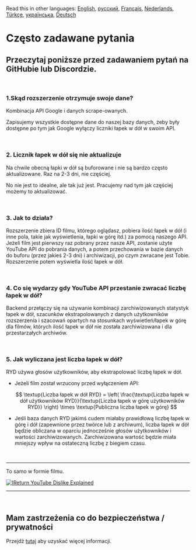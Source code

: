 Read this in other languages: [English](FAQ.md), [русский](FAQru.md), [Français](FAQfr.md), [Nederlands](FAQnl.md), [Türkçe](FAQtr.md), [українська](FAQuk.md), [Deutsch](FAQde.md)

# Często zadawane pytania

## Przeczytaj poniższe przed zadawaniem pytań na GitHubie lub Discordzie.

<br>

### **1.Skąd rozszerzenie otrzymuje swoje dane?**

Kombinacja API Google i danych scrape-owanych.

Zapisujemy wszystkie dostępne dane do naszej bazy danych, żeby były dostępne po tym jak Google wyłączy liczniki łapek w dół w swoim API.

<br>

### **2. Licznik łapek w dół się nie aktualizuje**

Na chwile obecną łapki w dół są buforowane i nie są bardzo często aktualizowane. Raz na 2-3 dni, nie częściej.

No nie jest to idealne, ale tak już jest. Pracujemy nad tym jak częściej możemy to aktualizować.

<br>

### **3. Jak to działa?**

Rozszerzenie zbiera ID filmu, którego oglądasz, pobiera ilość łapek w dół (i inne pola, takie jak wyświetlenia, łapki w górę itd.) za pomocą naszego API. Jeżeli film jest pierwszy raz pobrany przez nasze API, zostanie użyte YouTube API do pobrania danych, a potem przechowania w bazie danych do buforu (przez jakieś 2-3 dni) i archiwizacji, po czym zwracane jest Tobie. Rozszerzenie potem wyświetla ilość łapek w dół.

<br>

### **4. Co się wydarzy gdy YouTube API przestanie zwracać liczbę łapek w dół?**

Backend przełączy się na używanie kombinacji zarchiwizowanych statystyk łapek w dół, szacunków ekstrapolowanych z danych użytkowników rozszerzenia i szacowań opartych na stosunkach wyświetleń/łapek w górę dla filmów, których ilość łapek w dół nie została zarchiwizowana i dla przestarzałych archiwów.

<br>

### **5. Jak wyliczana jest liczba łapek w dół?**

RYD używa głosów użytkowników, aby ekstrapolować liczbę łapek w dół.

- Jeżeli film został wrzucony przed wyłączeniem API:

  $$ \textup{Liczba łapek w dół RYD} = \left( \frac{\textup{Liczba łapek w dół użytkowników RYD}}{\textup{Liczba łapek w górę użytkowników RYD}} \right) \times \textup{Publiczna liczba łapek w górę} $$

- Jeśli baza danych RYD jakimś cudem miałaby prawidłową liczbę łapek w górę i dół (zapewnione przez twórce lub z archiwum), liczba łapek w dół będzie obliczana w oparciu jednocześnie głosów użytkowników i wartości zarchiwizowanych. Zarchiwizowana wartość będzie miała mniejszy wpływ na ostateczną liczbę z biegiem czasu.

<br>

---

To samo w formie filmu.

[![IReturn YouTube Dislike Explained](https://yt-embed.herokuapp.com/embed?v=GSmmtv-0yYQ)](https://www.youtube.com/watch?v=GSmmtv-0yYQ)

---

<br>

## Mam zastrzeżenia co do bezpieczeństwa / prywatności

Przejdź [tutaj](SECURITY-FAQ.md) aby uzyskać więcej informacji.

